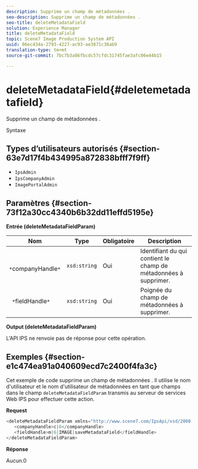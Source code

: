 ```yaml
---
description: Supprime un champ de métadonnées .
seo-description: Supprime un champ de métadonnées .
seo-title: deleteMetadataField
solution: Experience Manager
title: deleteMetadataField
topic: Scene7 Image Production System API
uuid: 06ec434a-2793-4227-ac93-ae3871c38ab9
translation-type: tm+mt
source-git-commit: 7bc7b3a86fbcdc57cfdc31745fae3afc06e44b15

---
```



# deleteMetadataField{#deletemetadatafield}

Supprime un champ de métadonnées .

Syntaxe

## Types d’utilisateurs autorisés {#section-63e7d17f4b434995a872838bfff7f9ff}

* `IpsAdmin`
* `IpsCompanyAdmin`
* `ImagePortalAdmin`

## Paramètres {#section-73f12a30cc4340b6b32dd11effd5195e}

**Entrée (deleteMetadataFieldParam)**

| Nom | Type | Obligatoire | Description |
|---|---|---|---|
| ` *`companyHandle`*` | `xsd:string` | Oui | Identifiant du  qui contient le champ de métadonnées à supprimer. |
| ` *`fieldHandle`*` | `xsd:string` | Oui | Poignée du champ de métadonnées à supprimer. |

**Output (deleteMetadataFieldParam)**

L&#39;API IPS ne renvoie pas de réponse pour cette opération.

## Exemples {#section-e1c474ea91a040609ecd7c2400f4fa3c}

Cet exemple de code supprime un champ de métadonnées . Il utilise le nom d&#39;utilisateur  et le nom d&#39;utilisateur de métadonnées en tant que champs dans le champ `deleteMetadataFieldParam` transmis au serveur de services Web IPS pour effectuer cette action.

**Request**

```java
<deleteMetadataFieldParam xmlns="http://www.scene7.com/IpsApi/xsd/2008-01-15">
   <companyHandle>c|6</companyHandle>
   <fieldHandle>m|6|IMAGE|saveMetadataField</fieldHandle>
</deleteMetadataFieldParam>
```

**Réponse**

Aucun.0
